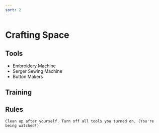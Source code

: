 ```yaml
---
sort: 2
---
```


# Crafting Space
## Tools
- Embroidery Machine
- Serger Sewing Machine
- Button Makers


## Training

## Rules
```note
Clean up after yourself. Turn off all tools you turned on. (You're being watched!)
```